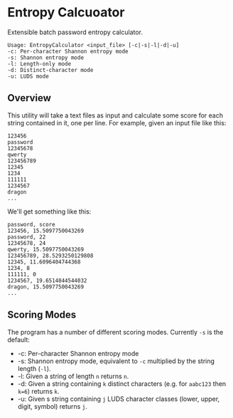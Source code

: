 # Entropy Calcuoator
Extensible batch password entropy calculator.

```
Usage: EntropyCalculator <input_file> [-c|-s|-l|-d|-u]
-c: Per-character Shannon entropy mode
-s: Shannon entropy mode
-l: Length-only mode
-d: Distinct-character mode
-u: LUDS mode
```

## Overview
This utility will take a text files as input and calculate some score for each string contained in it, one per line. For example, given an input file like this:

```
123456
password
12345678
qwerty
123456789
12345
1234
111111
1234567
dragon
...
```

We'll get something like this:

```
password, score
123456, 15.5097750043269
password, 22
12345678, 24
qwerty, 15.5097750043269
123456789, 28.5293250129808
12345, 11.6096404744368
1234, 8
111111, 0
1234567, 19.6514844544032
dragon, 15.5097750043269
...
```

## Scoring Modes
The program has a number of different scoring modes. Currently `-s` is the default:

* -c: Per-character Shannon entropy mode
* -s: Shannon entropy mode, equivalent to `-c` multiplied by the string length (`-l`).
* -l: Given a string of length `n` returns `n`.
* -d: Given a string containing `k` distinct characters (e.g. for `aabc123` then `k=6`) returns `k`.
* -u: Given s string containing `j` LUDS character classes (lower, upper, digit, symbol) returns `j`.
